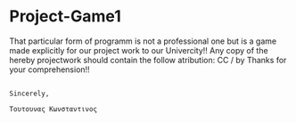 # Project-Game1
That particular form of programm is not a professional one but is a game made explicitly for our project work to our Univercity!!
Any copy of the hereby projectwork should contain the follow atribution: CC / by
Thanks for your comprehension!!

      
                                                                                                            Sincerely,
                                                                                                            Τουτουνας Κωνσταντινος
